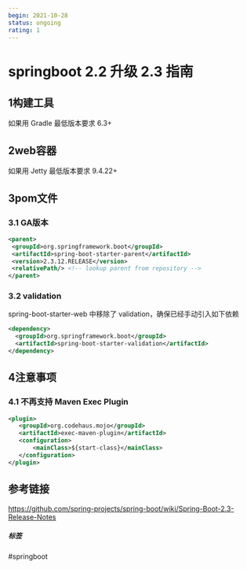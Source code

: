 ```yaml
---
begin: 2021-10-28
status: ongoing
rating: 1
---
```


# springboot 2.2 升级 2.3 指南

## 1构建工具
如果用 Gradle 最低版本要求 6.3+

## 2web容器
如果用 Jetty 最低版本要求 9.4.22+

## 3pom文件

### 3.1 GA版本

```xml
<parent>
 <groupId>org.springframework.boot</groupId>
 <artifactId>spring-boot-starter-parent</artifactId>
 <version>2.3.12.RELEASE</version>
 <relativePath/> <!-- lookup parent from repository -->
</parent>
```

### 3.2 validation

spring-boot-starter-web 中移除了 validation，确保已经手动引入如下依赖

```xml
<dependency>
  <groupId>org.springframework.boot</groupId>
  <artifactId>spring-boot-starter-validation</artifactId>
</dependency>
```

## 4注意事项

### 4.1 不再支持 Maven Exec Plugin

```xml
<plugin>
   <groupId>org.codehaus.mojo</groupId>
   <artifactId>exec-maven-plugin</artifactId>
   <configuration>
       <mainClass>${start-class}</mainClass>
   </configuration>
</plugin>
```

## 参考链接
https://github.com/spring-projects/spring-boot/wiki/Spring-Boot-2.3-Release-Notes

##### 标签
#springboot